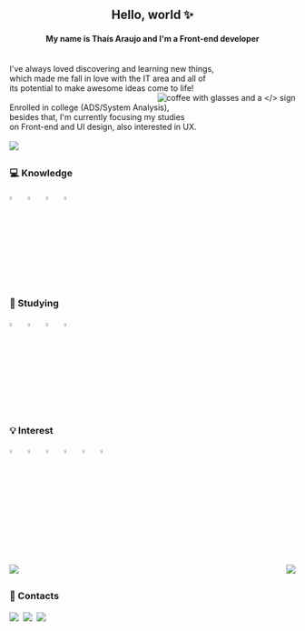 ## <p align=center>Hello, world :sparkles:</p>

#### <p align=center>My name is Thaís Araujo and I'm a Front-end developer</p>

<p align=left><br>I've always loved discovering and learning new things, 
<br>which made me fall in love with the IT area and all of 
<br>its potential to make awesome ideas come to life! 
<br><img align=right src="https://i.imgur.com/pkVQLw5.png" alt="coffee with glasses and a </> sign">
<br>Enrolled in college (ADS/System Analysis), 
<br>besides that, I'm currently focusing my studies 
<br>on Front-end and UI design, also interested in UX.
<br><br><a href="https://thaisaraujo.vercel.app/" target=”_blank”><img src="https://img.shields.io/badge/%E2%99%A1-Portfolio-%2300684c?style=plastic" /></a></p>

##

### 💻 Knowledge
<img src="https://cdn.jsdelivr.net/gh/devicons/devicon/icons/html5/html5-original.svg" width="4%" title="HTML5" alt="HTML5" />&nbsp;&nbsp;
<img src="https://cdn.jsdelivr.net/gh/devicons/devicon/icons/css3/css3-original.svg" width="4%" title="CSS3" alt="CSS3" />&nbsp;&nbsp;
<img src="https://cdn.jsdelivr.net/gh/devicons/devicon/icons/javascript/javascript-original.svg" width="4%" title="JavaScript" alt="JavaScript" />&nbsp;&nbsp;
<img src="https://cdn.jsdelivr.net/gh/devicons/devicon/icons/figma/figma-original.svg" width="4%" title="Figma" alt="Figma" />&nbsp;&nbsp;
<br>
### 🌱 Studying
<img src="https://cdn.jsdelivr.net/gh/devicons/devicon/icons/react/react-original.svg" width="4%" title="React JS" alt="React JS" />&nbsp;&nbsp;
<img src="https://cdn.dribbble.com/users/1169868/avatars/normal/e546fafff6f48ae43bdbc25ab2460fcb.png?1475594720" width="4%" title="OutSystems" alt="OutSystems" />&nbsp;&nbsp;
<img src="https://cdn.jsdelivr.net/gh/devicons/devicon/icons/bootstrap/bootstrap-original.svg" width="4%" title="Bootstrap" alt="Bootstrap" />&nbsp;&nbsp;
<img src="https://cdn.jsdelivr.net/gh/devicons/devicon/icons/git/git-original.svg" width="4%" title="Git" alt="Git" />
<br>
### 💡 Interest
<img src="https://cdn.jsdelivr.net/gh/devicons/devicon/icons/nextjs/nextjs-original.svg" width="4%" title="Next JS" alt="Next JS" />&nbsp;&nbsp;
<img src="https://cdn.jsdelivr.net/gh/devicons/devicon/icons/typescript/typescript-plain.svg" width="4%" title="Typescript" alt="Typescript" />&nbsp;&nbsp;
<img src="https://cdn.jsdelivr.net/gh/devicons/devicon/icons/sass/sass-original.svg" width="4%" title="Sass" alt="Sass" />&nbsp;&nbsp;
<img src="https://cdn.jsdelivr.net/gh/devicons/devicon/icons/mysql/mysql-original.svg" width="4%" title="MySQL" alt="MySQL" />&nbsp;&nbsp;
<img src="https://cdn.jsdelivr.net/gh/devicons/devicon/icons/firebase/firebase-plain.svg" width="4%" title="Firebase" alt="Firebase" />&nbsp;&nbsp;
<img src="https://cdn.jsdelivr.net/gh/devicons/devicon/icons/linux/linux-original.svg" width="4%" title="Linux" alt="Linux" />

##

<br><a href="https://github.com/thais95/github-readme-stats">
  <img src="https://github-readme-stats.vercel.app/api?username=thais95&count_private=true&show_icons=true&theme=gotham&border_color=000001&include_all_commits=true&hide_rank=true" />
</a>
<a href="https://github.com/thais95/convoychat">
  <img align="right" src="https://github-readme-stats.vercel.app/api/top-langs/?username=thais95&theme=gotham&border_color=000001" />
</a>

##

### <div>💬 Contacts

<a href="https://www.linkedin.com/in/thaiscdaraujo/" target=”_blank”><img align=center src="https://img.shields.io/badge/LinkedIn-0077B5?style=for-the-badge&logo=linkedin&logoColor=white&style=plastic"></a>&nbsp;
  <a href="https://www.instagram.com/thaiscdaraujo/" target=”_blank”><img align=center src="https://img.shields.io/badge/Instagram-E4405F?style=for-the-badge&logo=instagram&logoColor=white&style=shield"></a>&nbsp;
<a href="mailto:thaiscdaraujo95@gmail.com" target=”_blank”><img align=center src="https://img.shields.io/badge/Gmail-D14836?style=for-the-badge&logo=gmail&logoColor=white&style=shield"></a>
